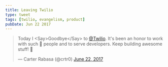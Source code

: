 ```yaml
---
title: Leaving Twilio
type: tweet
tags: [twilio, evangelism, product]
pubDate: Jun 22 2017
---
```


<blockquote class="twitter-tweet" data-lang="en"><p lang="en" dir="ltr">Today I &lt;Say&gt;Goodbye&lt;/Say&gt; to <a href="https://twitter.com/twilio">@Twilio</a>. It&#39;s been an honor to work with such 💯 people and to serve developers. Keep building awesome stuff! 🙌</p>&mdash; Carter Rabasa (@crtr0) <a href="https://twitter.com/crtr0/status/877915429473198081">June 22, 2017</a></blockquote>
<script async src="//platform.twitter.com/widgets.js" charset="utf-8"></script>
